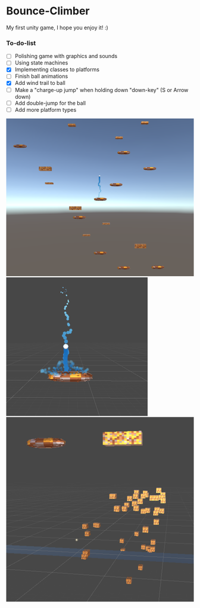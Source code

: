 # Bounce-Climber
My first unity game, I hope you enjoy it! :)



### To-do-list

- [ ] Polishing game with graphics and sounds
- [ ] Using state machines
- [x] Implementing classes to platforms
- [ ] Finish ball animations
- [x] Add wind trail to ball
- [ ] Make a "charge-up jump" when holding down "down-key" (S or Arrow down)
- [ ] Add double-jump for the ball
- [ ] Add more platform types

![Screenshot](No_Breaks.png)
![Screenshot](Ball_Animations.png)
![Screenshot](Platform_Breaking.png)